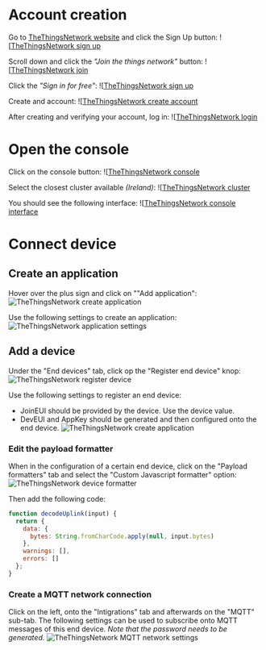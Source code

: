 # Account creation
Go to [TheThingsNetwork website](https://www.thethingsnetwork.org/) and click the Sign Up button:
![[TheThingsNetwork sign up](SSR_Portfolio/Images/LoRa/ttn_sign_up_1.png)

Scroll down and click the *"Join the things network"* button:
![[TheThingsNetwork join](SSR_Portfolio/Images/LoRa/ttn_join.png)

Click the *"Sign in for free"*:
![[TheThingsNetwork sign up](SSR_Portfolio/Images/LoRa/ttn_sign_up_2.png)

Create and account:
![[TheThingsNetwork create account](SSR_Portfolio/Images/LoRa/ttn_create_account.png)

After creating and verifying your account, log in:
![[TheThingsNetwork login](SSR_Portfolio/Images/LoRa/ttn_login.png)
# Open the console
Click on the console button:
![[TheThingsNetwork console](SSR_Portfolio/Images/LoRa/ttn_console.png)

Select the closest cluster available *(Ireland)*:
![[TheThingsNetwork cluster](SSR_Portfolio/Images/LoRa/ttn_cluster.png)

You should see the following interface:
![[TheThingsNetwork console interface](SSR_Portfolio/Images/LoRa/ttn_console_interface.png)
# Connect device
## Create an application
Hover over the plus sign and click on ""Add application":
![TheThingsNetwork create application](SSR_Portfolio/Images/LoRa/ttn_create_application.png)

Use the following settings to create an application:
![TheThingsNetwork application settings](SSR_Portfolio/Images/LoRa/ttn_application_settings.png)
## Add a device
Under the "End devices" tab, click op the "Register end device" knop:
![TheThingsNetwork register device](SSR_Portfolio/Images/LoRa/ttn_register_device.png)

Use the following settings to register an end device:
- JoinEUI should be provided by the device. Use the device value.
- DevEUI and AppKey should be generated and then configured onto the end device.
![TheThingsNetwork create application](SSR_Portfolio/Images/LoRa/ttn_device_settings.png)
### Edit the payload formatter
When in the configuration of a certain end device, click on the "Payload formatters" tab and select the "Custom Javascript formatter" option:
![TheThingsNetwork device formatter](SSR_Portfolio/Images/LoRa/ttn_device_formatter.png)

Then add the following code:
``` js
function decodeUplink(input) {
  return {
    data: {
      bytes: String.fromCharCode.apply(null, input.bytes)
    },
    warnings: [],
    errors: []
  };
}
```

### Create a MQTT network connection
Click on the left, onto the "Intigrations" tab and afterwards on the "MQTT" sub-tab.
The following settings can be used to subscribe onto MQTT messages of this end device.
*Note that the password needs to be generated.*
![TheThingsNetwork MQTT network settings](SSR_Portfolio/Images/LoRa/ttn_mqtt_network_settings.png)